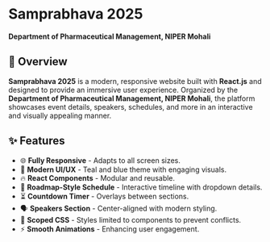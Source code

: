 # Samprabhava 2025  
**Department of Pharmaceutical Management, NIPER Mohali**  

## 🚀 Overview  

**Samprabhava 2025** is a modern, responsive website built with **React.js** and designed to provide an immersive user experience. Organized by the **Department of Pharmaceutical Management, NIPER Mohali**, the platform showcases event details, speakers, schedules, and more in an interactive and visually appealing manner.  

## ✨ Features  

- 🌐 **Fully Responsive** - Adapts to all screen sizes.  
- 🎨 **Modern UI/UX** - Teal and blue theme with engaging visuals.  
- 🔥 **React Components** - Modular and reusable.  
- 📅 **Roadmap-Style Schedule** - Interactive timeline with dropdown details.  
- ⏳ **Countdown Timer** - Overlays between sections.  
- 🗣️ **Speakers Section** - Center-aligned with modern styling.  
- 📌 **Scoped CSS** - Styles limited to components to prevent conflicts.  
- ⚡ **Smooth Animations** - Enhancing user engagement.
